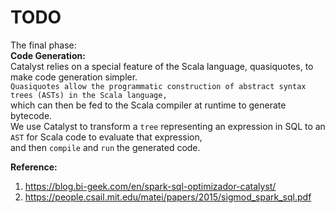 # TODO

The final phase:  
**Code Generation:**  
Catalyst relies on a special feature of the Scala language, quasiquotes, to make code generation simpler.  
`Quasiquotes allow the programmatic construction of abstract syntax trees (ASTs) in the Scala language,`  
which can then be fed to the Scala compiler at runtime to generate bytecode.  
We use Catalyst to transform a `tree` representing an expression in SQL to an `AST` for Scala code to evaluate that expression,  
and then `compile` and `run` the generated code.  

**Reference:**  
1. https://blog.bi-geek.com/en/spark-sql-optimizador-catalyst/
2. https://people.csail.mit.edu/matei/papers/2015/sigmod_spark_sql.pdf

